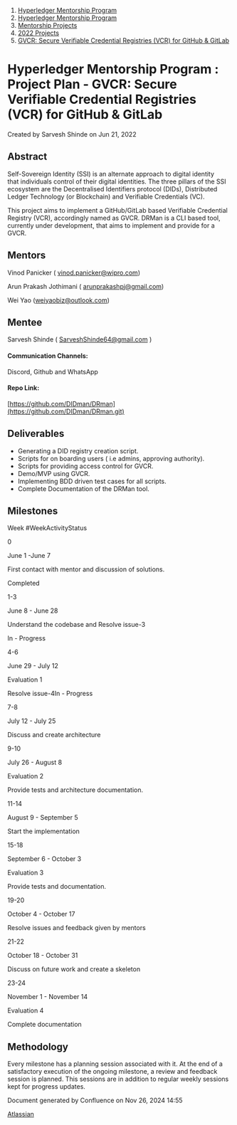 1. [Hyperledger Mentorship Program](index.html)
2. [Hyperledger Mentorship Program](Hyperledger-Mentorship-Program_21954571.html)
3. [Mentorship Projects](Mentorship-Projects_21954604.html)
4. [2022 Projects](2022-Projects_21954800.html)
5. [GVCR: Secure Verifiable Credential Registries (VCR) for GitHub &amp; GitLab](21958442.html)

# Hyperledger Mentorship Program : Project Plan - GVCR: Secure Verifiable Credential Registries (VCR) for GitHub &amp; GitLab

Created by Sarvesh Shinde on Jun 21, 2022

## **Abstract**

Self-Sovereign Identity (SSI) is an alternate approach to digital identity that individuals control of their digital identities. The three pillars of the SSI ecosystem are the Decentralised Identifiers protocol (DIDs), Distributed Ledger Technology (or Blockchain) and Verifiable Credentials (VC).

This project aims to implement a GitHub/GitLab based Verifiable Credential Registry (VCR), accordingly named as GVCR. DRMan is a CLI based tool, currently under development, that aims to implement and provide for a GVCR.

## **Mentors**

Vinod Panicker ( [vinod.panicker@wipro.com](mailto:vinod.panicker@wipro.com))

Arun Prakash Jothimani ( [arunprakashpj@gmail.com](mailto:arunprakashpj@gmail.com))

Wei Yao ([weiyaobiz@outlook.com](mailto:weiyaobiz@outlook.com))

## **Mentee**

Sarvesh Shinde ( [SarveshShinde64@gmail.com](mailto:SarveshShinde64@gmail.com) )

#### Communication Channels:

Discord, Github and WhatsApp

#### Repo Link:

[https://github.com/DIDman/DRman](https://github.com/DIDman/DRman.git)

## **Deliverables**

- Generating a DID registry creation script.
- Scripts for on boarding users ( i.e admins, approving authority).
- Scripts for providing access control for GVCR.
- Demo/MVP using GVCR.
- Implementing BDD driven test cases for all scripts.
- Complete Documentation of the DRMan tool.

## **Milestones**

Week #WeekActivityStatus

0

June 1 -June 7

First contact with mentor and discussion of solutions.

Completed

1-3

June 8 - June 28

Understand the codebase and Resolve issue-3

In - Progress

4-6

June 29 - July 12

Evaluation 1

Resolve issue-4In - Progress

7-8

July 12 - July 25

Discuss and create architecture

9-10

July 26 - August 8

Evaluation 2

Provide tests and architecture documentation.

11-14

August 9 - September 5

Start the implementation

15-18

September 6 - October 3

Evaluation 3

Provide tests and documentation.

19-20

October 4 - October 17

Resolve issues and feedback given by mentors

21-22

October 18 - October 31

Discuss on future work and create a skeleton

23-24

November 1 - November 14

Evaluation 4

Complete documentation

## **Methodology**

Every milestone has a planning session associated with it. At the end of a satisfactory execution of the ongoing milestone, a review and feedback session is planned. This sessions are in addition to regular weekly sessions kept for progress updates. 

Document generated by Confluence on Nov 26, 2024 14:55

[Atlassian](http://www.atlassian.com/)
